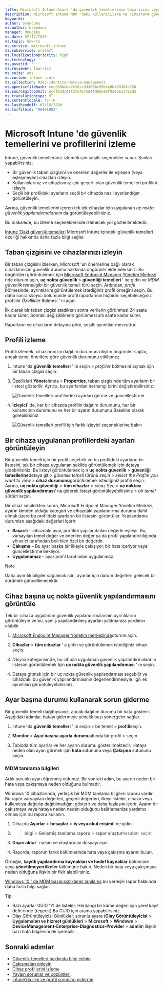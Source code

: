 ```yaml
---
title: Microsoft Intune-Azure 'da güvenlik temellerinin başarısını veya başarısızlığını denetleyin | Microsoft Docs
description: Microsoft Intune MDM 'deki kullanıcılara ve cihazlara güvenlik temelleri dağıtımında hata, çakışma ve başarı durumunu denetleyin. Bkz. istemci günlüklerini kullanarak sorun giderme ve Intune 'daki rapor özellikleri.
keywords: ''
author: brenduns
ms.author: brenduns
manager: dougeby
ms.date: 07/17/2020
ms.topic: how-to
ms.service: microsoft-intune
ms.subservice: protect
ms.localizationpriority: high
ms.technology: ''
ms.assetid: ''
ms.reviewer: laarrizz
ms.suite: ems
ms.custom: intune-azure
ms.collection: M365-identity-device-management
ms.openlocfilehash: cecd39bcba7e16cc933086c99bbc0b403381d75d
ms.sourcegitcommit: eccf83dc41f2764675d4fd6b6e9f02e6631792d2
ms.translationtype: MT
ms.contentlocale: tr-TR
ms.lasthandoff: 07/18/2020
ms.locfileid: "86461802"
---
```

# <a name="monitor-security-baselines-and-profiles-in-microsoft-intune"></a>Microsoft Intune 'de güvenlik temellerini ve profillerini izleme

Intune, güvenlik temellerinizi izlemek için çeşitli seçenekler sunar. Şunları yapabilirsiniz:

- Bir güvenlik taban çizgisini ve önerilen değerler ile eşleşen (veya eşleşmeyen) cihazları izleyin.
- Kullanıcılarınız ve cihazlarınız için geçerli olan güvenlik temelleri profilini izleyin.
- Seçili bir profildeki ayarların seçili bir cihazda nasıl ayarlandığını görüntüleyin.

Ayrıca, güvenlik temellerini içeren tek tek cihazlar için uygulanan *uç nokta güvenlik yapılandırmalarının* da görüntüleyebilirsiniz.

Bu makalede, bu izleme seçeneklerinde izlenecek yol gösterilmektedir.

[Intune 'Daki güvenlik temelleri](security-baselines.md) Microsoft Intune içindeki güvenlik temelleri özelliği hakkında daha fazla bilgi sağlar.

## <a name="monitor-the-baseline-and-your-devices"></a>Taban çizgisini ve cihazlarınızı izleyin

Bir taban çizgisini izlerken, Microsoft 'un önerilerine bağlı olarak cihazlarınızın güvenlik durumu hakkında öngörüler elde edersiniz. Bu öngörüleri görüntülemek için [Microsoft Endpoint Manager Yönetim Merkezi](https://go.microsoft.com/fwlink/?linkid=2109431)' nde oturum açın, **uç nokta güvenlik**  >  **güvenliği temelleri** ' ne gidin ve *MDM güvenlik temeli*gibi bir güvenlik temeli türü seçin. Ardından, *profil* bölmesinde, ayrıntılarını görüntülemek istediğiniz profil örneğini seçin. Bu, daha sonra *izleyici* bölümünde profil raporlarının hiçbirini seçebileceğiniz profiller *Özellikler* Bölmesi ' ni açar. 

İlk olarak bir taban çizgisi atadıktan sonra verilerin görünmesi 24 saate kadar sürer. Sonraki değişikliklerin görünmesi altı saate kadar sürer.

Raporların ve cihazların detayına göre, çeşitli ayrıntılar mevcuttur.

<!-- UI is changing, unclear how yet: 


- **Device view** – A summary of how many devices are in each status category for the baseline.
- **Per-category** - A view that displays each category in the baseline and includes the percentage of devices for each status group for each baseline category.

Each device is represented by one of the following statuses (used in the *device* view and also the *per-category* views):

- **Matches baseline** - All the settings in the baseline match the recommended settings.
- **Does not match baseline** - One or more settings in the baseline were modified from their default values in the original baseline. The default values in each security baseline are the recommended values for that baseline.

  > [!NOTE]
  > When you create or edit a baseline profile, any change that is made to a default value or configuration setting causes a *Does not match baseline* status to occur. For help to determine the settings that were changed, contact Microsoft Support. 

- **Misconfigured** - At least one setting isn't correctly configured. This status means that the setting is in a conflict, error, or pending state.
- **Not applicable** - At least one setting isn't applicable and isn't applied.

### Device view

The Overview pane displays a chart-based summary of how many devices have a specific status for the baseline; **Security baseline posture for assigned Windows 10 devices**.

![Check the status of the devices](./media/security-baselines-monitor/overview.png)

When a device has different status from different categories in the baseline, the device is represented by a single status. The status that represents the device is taken from the following order of precedence: **Misconfigured**, **Does not match baseline**, **Not applicable**, **Matches baseline**.

For example, if a device has a setting that's classified as *misconfigured* and one or more settings that are classified as *Does not match baseline*, the device is classified as *Misconfigured*.

You can click on the chart to drill through and view a list of devices with various statuses. You can then select individual devices from that list to view details about individual devices. For example:

- Select **Device configuration** > Select the profile with an Error state:

  ![View the status of a profile](./media/security-baselines-monitor/device-configuration-profile-list.png)

- Select the Error profile. A list of all settings in the profile, and their state is shown. Now, you can scroll to find the setting causing the error:

  ![See the setting causing the error](./media/security-baselines-monitor/profile-with-error-status.png)

Use this reporting to see any settings in a profile that are causing an issue. Also get more details of policies and profiles deployed to devices.

> [!NOTE]
> When a property is set to **Not configured** in the baseline, the setting is ignored, and no restrictions are enforced. The property isn't shown in any reporting.

### Per category view

The Overview pane displays a per-category chart for the baseline named **Security baseline posture by category**.  This view displays each category from the baseline, and identifies the percentage of devices that fall into a status classification for each of those categories.

![Per-Category view of status](./media/security-baselines-monitor/monitor-baseline-per-category.png)

Status for **Matches baseline** doesn't display until 100% of devices report that status for the category.

You can sort the by-category view by each column, by selecting up-down arrow icon at the top of the column.
-->

## <a name="monitor-the-profile"></a>Profili izleme

Profili izlemek, cihazlarınızın dağıtım durumuna ilişkin öngörüler sağlar, ancak temel önerilere göre güvenlik durumunu etkilemez.

1. Intune 'da **güvenlik temelleri** ' ni seçin > *profiller* bölmesini açmak için bir taban çizgisi seçin.

<!-- More churn  
2. Select a profile. In **Overview**, the image shows how many devices and users have this profile assigned:

   ![See how many devices and users are assigned the security baselines profile](./media/security-baselines-monitor/existing-profile-overview.png)
--> 
3. Özellikleri **Yönet**altında  >  **Properties**, taban çizgisinde tüm ayarların bir listesi gösterilir. Ayrıca, bu ayarlardan herhangi birini değiştirebilirsiniz:

   ![Güvenlik temelleri profilindeki ayarları görme ve güncelleştirme](./media/security-baselines-monitor/manage-settings.png)

4. **İzleyici**' de, her bir cihazda profilin dağıtım durumunu, her bir kullanıcının durumunu ve her bir ayarın durumunu Baseline olarak görebilirsiniz:

   ![Güvenlik temelleri profili için farklı izleyici seçeneklerine bakın](./media/security-baselines-monitor/monitor-status-options.png)

## <a name="view-settings-from-profiles-that-apply-to-a-device"></a>Bir cihaza uygulanan profillerdeki ayarları görüntüleyin

Bir güvenlik temeli için bir profil seçebilir ve bu profildeki ayarların bir listesini, tek bir cihaza uygulanan şekilde görüntülemek için detaya gidebilirsiniz.  Bu listeyi görüntülemek için **uç nokta güvenlik**  >  **güvenliği temellerine**detaya git  >  *güvenlik temeli türünü seçin*  >  *select the Profile you want to view*  >  **cihaz durumunu**görüntülemek istediğiniz profili seçin. Ayrıca, **uç nokta güvenliği**  >  **tüm cihazlar**  >  *cihaz Seç*  >  **uç noktası güvenlik yapılandırması**' na giderek listeyi görüntüleyebilirsiniz  >  *bir temel sürüm seçin*.

Bir cihaz seçildikten sonra, Microsoft Endpoint Manager Yönetim Merkezi, ayarın kimden olduğu kategori ve cihazdaki yapılandırma durumu dahil olmak üzere bu profildeki ayarların bir listesini görüntüler. Yapılandırma durumları aşağıdaki değerleri içerir:

- **Başarılı** – cihazdaki ayar, profilde yapılandırılan değerle eşleşir. Bu, varsayılan temel değer ve önerilen değer ya da profil yapılandırıldığında yönetici tarafından belirtilen özel bir değerdir.
- **Çakışma** – Bu ayar başka bir ilkeyle çakışıyor, bir hata içeriyor veya güncelleştirme bekliyor.
- **Uygulanamaz** – ayar profil tarafından uygulanmaz.

> [!NOTE]
> Daha ayrıntılı bilgiler sağlamak için, ayarlar için durum değerleri gelecek bir sürümde güncellenecektir.

## <a name="view-endpoint-security-configurations-per-device"></a>Cihaz başına uç nokta güvenlik yapılandırmasını görüntüle

Tek bir cihaza uygulanan güvenlik yapılandırmalarının ayrıntılarını görüntüleyin ve bu, yanlış yapılandırılmış ayarları yalıtmanıza yardımcı olabilir.

1. [Microsoft Endpoint Manager Yönetim merkezinde](https://go.microsoft.com/fwlink/?linkid=2109431)oturum açın.

2. **Cihazlar**  >  **tüm cihazlar** ' a gidin ve görüntülemek istediğiniz cihazı seçin.

3. *İzleyici* kategorisinde, bu cihaza uygulanan güvenlik yapılandırmalarının listesini görüntülemek Için **uç nokta güvenlik yapılandırması** ' nı seçin.

4. Detaya gitmek için bir uç nokta güvenlik yapılandırması seçebilir ve cihazdaki bu güvenlik yapılandırmasının değerlendirmesiyle ilgili ek ayrıntıları görüntüleyebilirsiniz.

## <a name="troubleshoot-using-per-setting-status"></a>Ayar başına durumu kullanarak sorun giderme

Bir güvenlik temeli dağıttıysanız, ancak dağıtım durumu bir hata gösterir. Aşağıdaki adımlar, hatayı gidermeye yönelik bazı yönergeler sağlar.

1. Intune 'da **güvenlik temelleri** ' ni seçin > bir temel > **profili**seçin.

2. **Monitor**  >  **Ayar başına ayarla durumu**altında bir profil > seçin.

3. Tabloda tüm ayarlar ve her ayarın durumu gösterilmektedir. Hataya neden olan ayarı görmek için **hata** sütununu veya **Çakışma** sütununu seçin.

### <a name="mdm-diagnostic-information"></a>MDM tanılama bilgileri

Artık sorunlu ayarı öğrenmiş oldunuz. Bir sonraki adım, bu ayarın neden bir hata veya çakışmaya neden olduğunu bulmadır.

Windows 10 cihazlarında, yerleşik bir MDM tanılama bilgileri raporu vardır. Bu rapor varsayılan değerleri, geçerli değerleri, ilkeyi listeler, cihaza veya kullanıcıya dağıtılıp dağıtılmadığını gösterir ve daha fazlasını içerir. Ayarın bir çakışmaya veya hataya neden neden olduğunu belirlemenize yardımcı olması için bu raporu kullanın.

1. Cihazda **Ayarlar**  >  **hesaplar**  >  **iş veya okul erişimi**' ne gidin.

2. > **bilgi**  >  **Gelişmiş tanılama raporu**  >  **rapor oluştur**hesabını seçin.

3. **Dışarı aktar**' ı seçin ve oluşturulan dosyayı açın.

4. Raporda, raporun farklı bölümlerinde hata veya çakışma ayarını bulun.

  Örneğin, **kayıtlı yapılandırma kaynakları ve hedef kaynaklar** bölümüne veya **yönetilmeyen ilkeler** bölümüne bakın. Neden bir hata veya çakışmaya neden olduğuna ilişkin bir fikir alabilirsiniz.

[Windows 10 ' da MDM başarısızlıklarını tanılama](https://docs.microsoft.com/windows/client-management/mdm/diagnose-mdm-failures-in-windows-10) bu yerleşik rapor hakkında daha fazla bilgi sağlar.

> [!TIP]
>
> - Bazı ayarlar GUID 'YI de listeler. Herhangi bir küme değeri için yerel kayıt defterinde (regedit) Bu GUID için arama yapabilirsiniz.
> - Olay Görüntüleyicisi Günlükler, sorunlu ayara (**Olay Görüntüleyicisi**  >  **Uygulamaları ve hizmet günlükleri**  >  **Microsoft**  >  **Windows**  >  **DeviceManagement-Enterprise-Diagnostics-Provider**  >  **admin**) ilişkin bazı hata bilgilerini de içerebilir.

## <a name="next-steps"></a>Sonraki adımlar

- [Güvenlik temelleri hakkında bilgi edinin](security-baselines.md)
- [Çakışmaları önleyin](security-baselines.md#avoid-conflicts)
- [Cihaz profillerini izleme](../configuration/device-profile-monitor.md) 
- [Yaygın sorunlar ve çözümleri](../configuration/device-profile-troubleshoot.md).
- [Intune'da ilke ve profil sorunları giderme](../configuration/troubleshoot-policies-in-microsoft-intune.md)